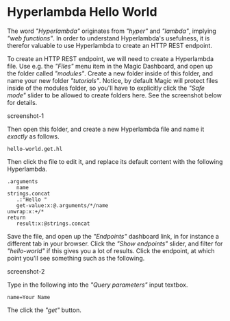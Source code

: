 # Hyperlambda Hello World

The word _"Hyperlambda"_ originates from _"hyper"_ and _"lambda"_, implying _"web functions"_.
In order to understand Hyperlambda's usefulness, it is therefor valuable to use Hyperlambda to create
an HTTP REST endpoint.

To create an HTTP REST endpoint, we will need to create a Hyperlambda file. Use e.g. the _"Files"_ menu
item in the Magic Dashboard, and open up the folder called _"modules"_. Create a new folder
inside of this folder, and name your new folder _"tutorials"_. Notice, by default Magic will protect
files inside of the modules folder, so you'll have to explicitly click the _"Safe mode"_ slider
to be allowed to create folders here. See the screenshot below for details.

screenshot-1

Then open this folder, and create a new Hyperlambda file and name it _exactly_ as follows.

```
hello-world.get.hl
```

Then click the file to edit it, and replace its default content with the following Hyperlambda.

```
.arguments
   name
strings.concat
   .:"Hello "
   get-value:x:@.arguments/*/name
unwrap:x:+/*
return
   result:x:@strings.concat
```

Save the file, and open up the _"Endpoints"_ dashboard link, in for instance a different tab
in your browser. Click the _"Show endpoints"_ slider, and filter for _"hello-world"_ if this
gives you a lot of results. Click the endpoint, at which point you'll see something such
as the following.

screenshot-2

Type in the following into the _"Query parameters"_ input textbox.

```
name=Your Name
```

The click the _"get"_ button.
